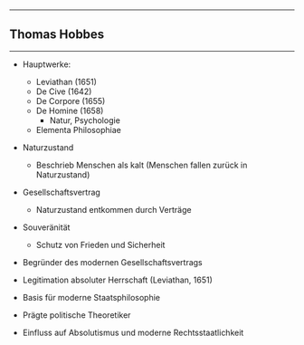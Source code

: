 # 
___

## Thomas Hobbes
___
- Hauptwerke:
	- Leviathan (1651)
	- De Cive (1642)
	- De Corpore (1655)
	- De Homine (1658)
		- Natur, Psychologie
	- Elementa Philosophiae

- Naturzustand
	- Beschrieb Menschen als kalt (Menschen fallen zurück in Naturzustand)
- Gesellschaftsvertrag
	- Naturzustand entkommen durch Verträge
- Souveränität
	- Schutz von Frieden und Sicherheit

- Begründer des modernen Gesellschaftsvertrags
- Legitimation absoluter Herrschaft (Leviathan, 1651)
- Basis für moderne Staatsphilosophie
- Prägte politische Theoretiker
- Einfluss auf Absolutismus und moderne Rechtsstaatlichkeit

